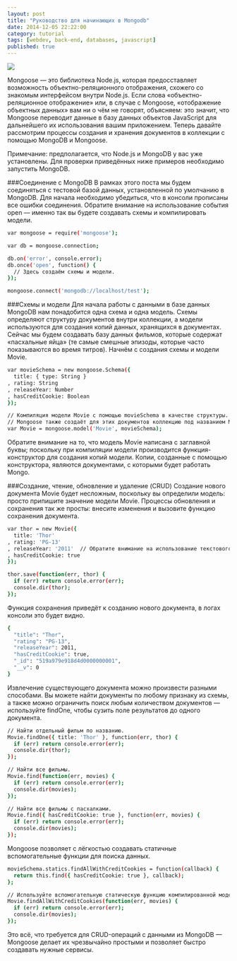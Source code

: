 ```yaml
---
layout: post
title: "Руководство для начинающих в Mongodb"
date: 2014-12-05 22:22:00
category: tutorial
tags: [webdev, back-end, databases, javascript]
published: true
---
```


<img src="http://theasder.github.io/img/mongo.jpeg" class="img-responsive"><br />

Mongoose — это библиотека Node.js, которая предосставляет возможность объектно-реляционного отображения, схожего со знакомым интерфейсом внутри Node.js. Если слова «объектно-реляционное отображение» или, в случае с Mongoose, «отображение объектных данных» вам ни о чём не говорят, объясняем: это значит, что Mongoose переводит данные в базу данных объектов JavaScript для дальнейшего их использования вашим приложением. Теперь давайте рассмотрим процессы создания и хранения документов в коллекции с помощью MongoDB и Mongoose. 

Примечание: предполагается, что Node.js и MongoDB у вас уже установлены. Для проверки приведённых ниже примеров необходимо запустить MongoDB. 

###Соединение с MongoDB
В рамках этого поста мы будем соединяться с тестовой базой данных, установленной по умолчанию в MongoDB. Для начала необходимо убедиться, что в консоли прописаны все ошибки соединения. Обратите внимание на использование события open — именно так вы будете создавать схемы и компилировать модели. 
```sh
var mongoose = require('mongoose');

var db = mongoose.connection;

db.on('error', console.error);
db.once('open', function() {
  // Здесь создаём схемы и модели.
});

mongoose.connect('mongodb://localhost/test');
```
###Схемы и модели
Для начала работы с данными в базе данных MongoDB нам понадобится одна схема и одна модель. Схемы определяют структуру документов внутри коллекции, а модели используются для создания копий данных, хранящихся в документах. Сейчас мы будем создавать базу данных фильмов, которые содержат «пасхальные яйца» (те самые смешные эпизоды, которые часто показываются во время титров). Начнём с создания схемы и модели Movie. 
```sh
var movieSchema = new mongoose.Schema({
  title: { type: String }
, rating: String
, releaseYear: Number
, hasCreditCookie: Boolean
});

// Компиляция модели Movie с помощью movieSchema в качестве структуры. 
// Mongoose также создаёт для этих документов коллекцию под названием Movies.
var Movie = mongoose.model('Movie', movieSchema);
```
Обратите внимание на то, что модель Movie написана с заглавной буквы; поскольку при компиляции модели производится функция-конструктор для создания копий модели. Копии, созданные с помощью конструктора, являются документами, с которыми будет работать Mongo. 

###Создание, чтение, обновление и удаление (CRUD)
Создание нового документа Movie будет несложным, поскольку вы определили модель: просто припишите значение модели Movie. Процессы обновления и сохранения так же просты: внесите изменения и вызовите функцию сохранения документа. 
```sh
var thor = new Movie({
  title: 'Thor'
, rating: 'PG-13'
, releaseYear: '2011'  // Обратите внимание на использование текстового значения вместо числового — Mongoose автоматически сконвертирует его. 
, hasCreditCookie: true
});

thor.save(function(err, thor) {
  if (err) return console.error(err);
  console.dir(thor);
});
```
Функция сохранения приведёт к созданию нового документа, в логах консоли это будет видно. 
```sh
{
  "title": "Thor",
  "rating": "PG-13",
  "releaseYear": 2011,
  "hasCreditCookie": true,
  "_id": "519a979e918d4d0000000001",
  "__v": 0
}
```
Извлечение существующего документа можно произвести разными способами. Вы можете найти документы по любому признаку из схемы, а также можно ограничить поиск любым количеством документов — используйте findOne, чтобы сузить поле результатов до одного документа.  
```sh
// Найти отдельный фильм по названию.
Movie.findOne({ title: 'Thor' }, function(err, thor) {
  if (err) return console.error(err);
  console.dir(thor);
});

// Найти все фильмы.
Movie.find(function(err, movies) {
  if (err) return console.error(err);
  console.dir(movies);
});

// Найти все фильмы с пасхалками.
Movie.find({ hasCreditCookie: true }, function(err, movies) {
  if (err) return console.error(err);
  console.dir(movies);
});
```
Mongoose позволяет с лёгкостью создавать статичные вспомогательные функции для поиска данных. 
```sh
movieSchema.statics.findAllWithCreditCookies = function(callback) {
  return this.find({ hasCreditCookie: true }, callback);
};

// Используйте вспомогательную статическую функцию компилированной модели Movie. 
Movie.findAllWithCreditCookies(function(err, movies) {
  if (err) return console.error(err);
  console.dir(movies);
});
```
Это всё, что требуется для CRUD-операций с данными из MongoDB — Mongoose делает их чрезвычайно простыми и позволяет быстро создавать нужные сервисы.  